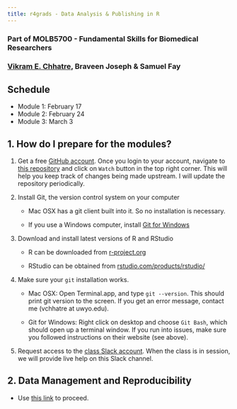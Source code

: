 ```yaml
---
title: r4grads - Data Analysis & Publishing in R
---
```


### Part of MOLB5700 - Fundamental Skills for Biomedical Researchers

### [Vikram E. Chhatre](https://vc.popgen.org), Braveen Joseph & Samuel Fay

## Schedule
- Module 1: February 17
- Module 2: February 24
- Module 3: March 3


## 1. How do I prepare for the modules?

1. Get a free [GitHub account](https://github.com). Once you
login to your account, navigate to [this
repository](https://github.com/wyoibc/r4grads) and click on ``Watch`` button in
the top right corner. This will help you keep track of changes being made
upstream. I will update the repository periodically.

2. Install Git, the version control system on your computer

	- Mac OSX has a git client built into it. So no installation is
	  necessary.
	
	- If you use a Windows computer, install [Git for Windows](https://gitforwindows.org/)

3. Download and install latest versions of R and RStudio

	- R can be downloaded from [r-project.org](https://r-project.org)

	- RStudio can be obtained from [rstudio.com/products/rstudio/](https://rstudio.com/products/rstudio/)


4. Make sure your ``git`` installation works.

	- Mac OSX: Open Terminal.app, and type ``git --version``. This should
	  print git version to the screen. If you get an error message, contact
me (vchhatre at uwyo.edu).

	- Git for Windows: Right click on desktop and choose ``Git Bash``,
	  which should open up a terminal window. If you run into issues, make
sure you followed instructions on their website (see above).


5. Request access to the [class Slack
account](https://join.slack.com/t/r4grads/shared_invite/zt-licfgnic-caJdAqZHi~kVHD5dPGCiag).
When the class is in session, we will provide live help on this Slack channel.  



## 2. Data Management and Reproducibility

- Use [this link](mod1/1-data-management/index.html) to proceed.
